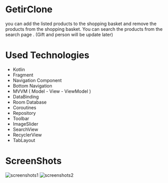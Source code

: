 # GetirClone 
you can add the listed products to the shopping basket and remove the products from the shopping basket. You can search the products from the search page . (Gift and person will be update later)

# Used Technologies
+ Kotlin
+ Fragment
+ Navigation Component
+ Bottom Navigation
+ MVVM ( Model - View - ViewModel )
+ DataBinding
+ Room Database
+ Coroutines
+ Repository
+ Toolbar
+ ImageSlider
+ SearchView
+ RecyclerView
+ TabLayout

# ScreenShots

![screenshots1](https://user-images.githubusercontent.com/114190610/192370990-3fa32747-863a-4eeb-ab7e-3ecb3845869f.png)
![screenshots2](https://user-images.githubusercontent.com/114190610/192371008-a7ed1994-84b2-4e37-9f69-5fcd67941489.png)
